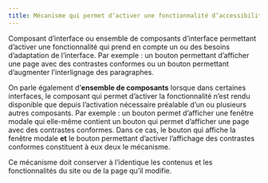 ```yaml
---
title: Mécanisme qui permet d’activer une fonctionnalité d’accessibilité
---
```


Composant d’interface ou ensemble de composants d’interface permettant d’activer une fonctionnalité qui prend en compte un ou des besoins d’adaptation de l’interface. Par exemple : un bouton permettant d’afficher une page avec des contrastes conformes ou un bouton permettant d’augmenter l’interlignage des paragraphes.

On parle également d’**ensemble de composants** lorsque dans certaines interfaces, le composant qui permet d’activer la fonctionnalité n’est rendu disponible que depuis l’activation nécessaire préalable d’un ou plusieurs autres composants. Par exemple : un bouton permet d’afficher une fenêtre modale qui elle-même contient un bouton qui permet d’afficher une page avec des contrastes conformes. Dans ce cas, le bouton qui affiche la fenêtre modale **et** le bouton permettant d’activer l’affichage des contrastes conformes constituent à eux deux le mécanisme.

Ce mécanisme doit conserver à l’identique les contenus et les fonctionnalités du site ou de la page qu’il modifie.